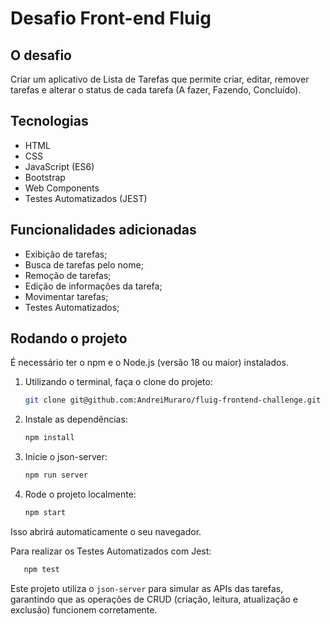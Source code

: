 # Desafio Front-end Fluig

## O desafio
Criar um aplicativo de Lista de Tarefas que permite criar, editar, remover tarefas e alterar o status de cada tarefa (A fazer, Fazendo, Concluído).

## Tecnologias
- HTML
- CSS
- JavaScript (ES6)
- Bootstrap
- Web Components
- Testes Automatizados (JEST)

## Funcionalidades adicionadas
- Exibição de tarefas;
- Busca de tarefas pelo nome;
- Remoção de tarefas;
- Edição de informações da tarefa;
- Movimentar tarefas;
- Testes Automatizados;

## Rodando o projeto
É necessário ter o npm e o Node.js (versão 18 ou maior) instalados.

1. Utilizando o terminal, faça o clone do projeto:
   ```bash
   git clone git@github.com:AndreiMuraro/fluig-frontend-challenge.git
   ```

2. Instale as dependências:
   ```bash
   npm install
   ```

3. Inicie o json-server:
    ```bash
    npm run server
    ```

3. Rode o projeto localmente:
   ```bash
   npm start
   ```
Isso abrirá automaticamente o seu navegador.

Para realizar os Testes Automatizados com Jest:
   ```bash
      npm test
   ```


Este projeto utiliza o `json-server` para simular as APIs das tarefas, garantindo que as operações de CRUD (criação, leitura, atualização e exclusão) funcionem corretamente.
